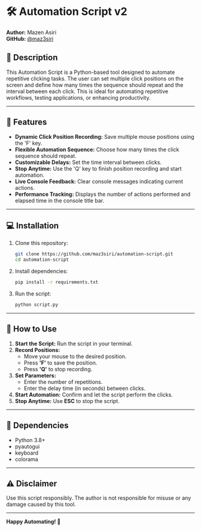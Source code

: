 # 🛠️ Automation Script v2

**Author:** Mazen Asiri  
**GitHub:** [@maz3siri](https://github.com/maz3siri)

## 📄 **Description**
This Automation Script is a Python-based tool designed to automate repetitive clicking tasks. The user can set multiple click positions on the screen and define how many times the sequence should repeat and the interval between each click. This is ideal for automating repetitive workflows, testing applications, or enhancing productivity.

---

## 🚀 **Features**

- **Dynamic Click Position Recording:** Save multiple mouse positions using the 'F' key.
- **Flexible Automation Sequence:** Choose how many times the click sequence should repeat.
- **Customizable Delays:** Set the time interval between clicks.
- **Stop Anytime:** Use the 'Q' key to finish position recording and start automation.
- **Live Console Feedback:** Clear console messages indicating current actions.
- **Performance Tracking:** Displays the number of actions performed and elapsed time in the console title bar.

---

## 💻 **Installation**

1. Clone this repository:
   ```bash
   git clone https://github.com/maz3siri/automation-script.git
   cd automation-script
   ```

2. Install dependencies:
   ```bash
   pip install -r requirements.txt
   ```

3. Run the script:
   ```bash
   python script.py
   ```

---

## 🎯 **How to Use**

1. **Start the Script:** Run the script in your terminal.
2. **Record Positions:**
   - Move your mouse to the desired position.
   - Press **'F'** to save the position.
   - Press **'Q'** to stop recording.
3. **Set Parameters:**
   - Enter the number of repetitions.
   - Enter the delay time (in seconds) between clicks.
4. **Start Automation:** Confirm and let the script perform the clicks.
5. **Stop Anytime:** Use **ESC** to stop the script.

---

## 📝 **Dependencies**
- Python 3.8+
- pyautogui
- keyboard
- colorama

---

## ⚠️ **Disclaimer**
Use this script responsibly. The author is not responsible for misuse or any damage caused by this tool.

---

**Happy Automating! 🚀**


